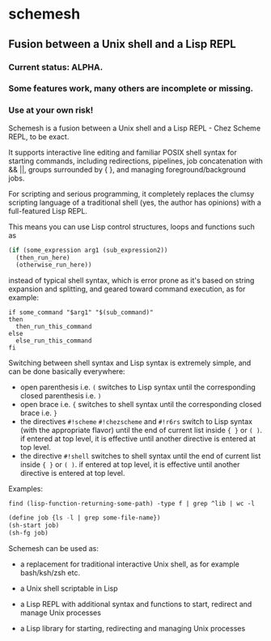 # schemesh
## Fusion between a Unix shell and a Lisp REPL

### Current status: ALPHA.
### Some features work, many others are incomplete or missing.
### Use at your own risk!

Schemesh is a fusion between a Unix shell and a Lisp REPL - Chez Scheme REPL, to be exact.

It supports interactive line editing and familiar POSIX shell syntax for starting commands,
including redirections, pipelines, job concatenation with && ||, groups surrounded by { },
and managing foreground/background jobs.

For scripting and serious programming, it completely replaces the clumsy scripting language
of a traditional shell (yes, the author has opinions) with a full-featured Lisp REPL.

This means you can use Lisp control structures, loops and functions such as
```lisp
(if (some_expression arg1 (sub_expression2))
  (then_run_here)
  (otherwise_run_here))
```
instead of typical shell syntax, which is error prone as it's based on string expansion and splitting,
and geared toward command execution, as for example:
```shell
if some_command "$arg1" "$(sub_command)"
then
  then_run_this_command
else
  else_run_this_command
fi
```

Switching between shell syntax and Lisp syntax is extremely simple, and can be done basically everywhere:
* open parenthesis i.e. `(` switches to Lisp syntax until the corresponding closed parenthesis i.e. `)`
* open brace i.e. `{` switches to shell syntax until the corresponding closed brace i.e. `}`
* the directives `#!scheme` `#!chezscheme` and `#!r6rs` switch to Lisp syntax (with the appropriate flavor)
  until the end of current list inside `{ }` or `( )`.
  if entered at top level, it is effective until another directive is entered at top level.
* the directive `#!shell` switches to shell syntax until the end of current list inside `{ }` or `( )`.
  if entered at top level, it is effective until another directive is entered at top level.

Examples:

```shell
find (lisp-function-returning-some-path) -type f | grep ^lib | wc -l
```

```lisp
(define job {ls -l | grep some-file-name})
(sh-start job)
(sh-fg job)
```

Schemesh can be used as:
* a replacement for traditional interactive Unix shell, as for example bash/ksh/zsh etc.

* a Unix shell scriptable in Lisp

* a Lisp REPL with additional syntax and functions to start, redirect and manage Unix processes

* a Lisp library for starting, redirecting and managing Unix processes
